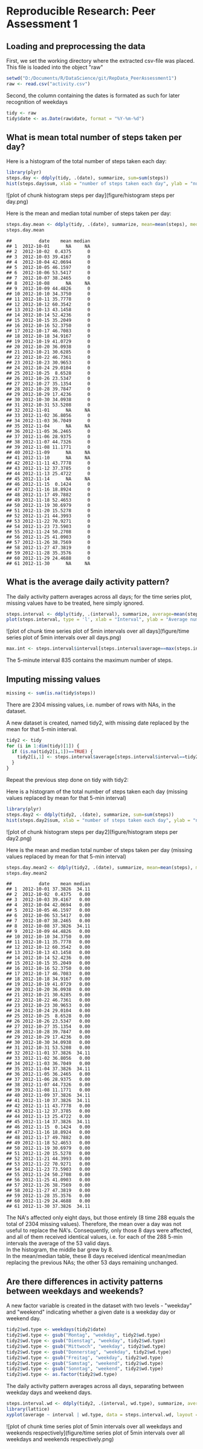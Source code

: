 # Reproducible Research: Peer Assessment 1


## Loading and preprocessing the data

First, we set the working directory where the extracted csv-file was placed. This file is loaded into the object "raw"


```r
setwd("D:/Documents/R/DataScience/git/RepData_PeerAssessment1")
raw <- read.csv("activity.csv")
```

Second, the column containing the dates is formated as such for later recognition of weekdays


```r
tidy <- raw
tidy$date <- as.Date(raw$date, format = "%Y-%m-%d")
```


## What is mean total number of steps taken per day?

Here is a histogram of the total number of steps taken each day:


```r
library(plyr)
steps.day <- ddply(tidy, .(date), summarize, sum=sum(steps))
hist(steps.day$sum, xlab = "number of steps taken each day", ylab = "number of days within the 2-month-range", main = "Histogram (ignoring missing values)")
```

![plot of chunk histogram steps per day](figure/histogram steps per day.png) 

Here is the mean and median total number of steps taken per day:


```r
steps.day.mean <- ddply(tidy, .(date), summarize, mean=mean(steps), median=median(steps))
steps.day.mean
```

```
##          date    mean median
## 1  2012-10-01      NA     NA
## 2  2012-10-02  0.4375      0
## 3  2012-10-03 39.4167      0
## 4  2012-10-04 42.0694      0
## 5  2012-10-05 46.1597      0
## 6  2012-10-06 53.5417      0
## 7  2012-10-07 38.2465      0
## 8  2012-10-08      NA     NA
## 9  2012-10-09 44.4826      0
## 10 2012-10-10 34.3750      0
## 11 2012-10-11 35.7778      0
## 12 2012-10-12 60.3542      0
## 13 2012-10-13 43.1458      0
## 14 2012-10-14 52.4236      0
## 15 2012-10-15 35.2049      0
## 16 2012-10-16 52.3750      0
## 17 2012-10-17 46.7083      0
## 18 2012-10-18 34.9167      0
## 19 2012-10-19 41.0729      0
## 20 2012-10-20 36.0938      0
## 21 2012-10-21 30.6285      0
## 22 2012-10-22 46.7361      0
## 23 2012-10-23 30.9653      0
## 24 2012-10-24 29.0104      0
## 25 2012-10-25  8.6528      0
## 26 2012-10-26 23.5347      0
## 27 2012-10-27 35.1354      0
## 28 2012-10-28 39.7847      0
## 29 2012-10-29 17.4236      0
## 30 2012-10-30 34.0938      0
## 31 2012-10-31 53.5208      0
## 32 2012-11-01      NA     NA
## 33 2012-11-02 36.8056      0
## 34 2012-11-03 36.7049      0
## 35 2012-11-04      NA     NA
## 36 2012-11-05 36.2465      0
## 37 2012-11-06 28.9375      0
## 38 2012-11-07 44.7326      0
## 39 2012-11-08 11.1771      0
## 40 2012-11-09      NA     NA
## 41 2012-11-10      NA     NA
## 42 2012-11-11 43.7778      0
## 43 2012-11-12 37.3785      0
## 44 2012-11-13 25.4722      0
## 45 2012-11-14      NA     NA
## 46 2012-11-15  0.1424      0
## 47 2012-11-16 18.8924      0
## 48 2012-11-17 49.7882      0
## 49 2012-11-18 52.4653      0
## 50 2012-11-19 30.6979      0
## 51 2012-11-20 15.5278      0
## 52 2012-11-21 44.3993      0
## 53 2012-11-22 70.9271      0
## 54 2012-11-23 73.5903      0
## 55 2012-11-24 50.2708      0
## 56 2012-11-25 41.0903      0
## 57 2012-11-26 38.7569      0
## 58 2012-11-27 47.3819      0
## 59 2012-11-28 35.3576      0
## 60 2012-11-29 24.4688      0
## 61 2012-11-30      NA     NA
```


## What is the average daily activity pattern?

The daily activity pattern averages across all days; for the time series plot, missing values have to be treated, here simply ignored.


```r
steps.interval <- ddply(tidy, .(interval), summarize, average=mean(steps, na.rm=TRUE))
plot(steps.interval, type = 'l', xlab = "Interval", ylab = "Average number of steps")
```

![plot of chunk time series plot of 5min intervals over all days](figure/time series plot of 5min intervals over all days.png) 

```r
max.int <- steps.interval$interval[steps.interval$average==max(steps.interval$average)]
```

The 5-minute interval 835 contains the maximum number of steps.


## Imputing missing values


```r
missing <- sum(is.na(tidy$steps))
```

There are 2304 missing values, i.e. number of rows with NAs, in the dataset.

A new dataset is created, named tidy2, with missing date replaced by the mean for that 5-min interval.


```r
tidy2 <- tidy
for (i in 1:dim(tidy)[1]) {
  if (is.na(tidy2[i,1])==TRUE) {
    tidy2[i,1] <- steps.interval$average[steps.interval$interval==tidy2[i,3]]
  }
}
```

Repeat the previous step done on tidy with tidy2: 

Here is a histogram of the total number of steps taken each day (missing values replaced by mean for that 5-min interval)


```r
library(plyr)
steps.day2 <- ddply(tidy2, .(date), summarize, sum=sum(steps))
hist(steps.day2$sum, xlab = "number of steps taken each day", ylab = "number of days within the 2-month-range", main = "Histogram (missing values replaced by 5-min average)")
```

![plot of chunk histogram steps per day2](figure/histogram steps per day2.png) 

Here is the mean and median total number of steps taken per day (missing values replaced by mean for that 5-min interval)


```r
steps.day.mean2 <- ddply(tidy2, .(date), summarize, mean=mean(steps), median=median(steps))
steps.day.mean2
```

```
##          date    mean median
## 1  2012-10-01 37.3826  34.11
## 2  2012-10-02  0.4375   0.00
## 3  2012-10-03 39.4167   0.00
## 4  2012-10-04 42.0694   0.00
## 5  2012-10-05 46.1597   0.00
## 6  2012-10-06 53.5417   0.00
## 7  2012-10-07 38.2465   0.00
## 8  2012-10-08 37.3826  34.11
## 9  2012-10-09 44.4826   0.00
## 10 2012-10-10 34.3750   0.00
## 11 2012-10-11 35.7778   0.00
## 12 2012-10-12 60.3542   0.00
## 13 2012-10-13 43.1458   0.00
## 14 2012-10-14 52.4236   0.00
## 15 2012-10-15 35.2049   0.00
## 16 2012-10-16 52.3750   0.00
## 17 2012-10-17 46.7083   0.00
## 18 2012-10-18 34.9167   0.00
## 19 2012-10-19 41.0729   0.00
## 20 2012-10-20 36.0938   0.00
## 21 2012-10-21 30.6285   0.00
## 22 2012-10-22 46.7361   0.00
## 23 2012-10-23 30.9653   0.00
## 24 2012-10-24 29.0104   0.00
## 25 2012-10-25  8.6528   0.00
## 26 2012-10-26 23.5347   0.00
## 27 2012-10-27 35.1354   0.00
## 28 2012-10-28 39.7847   0.00
## 29 2012-10-29 17.4236   0.00
## 30 2012-10-30 34.0938   0.00
## 31 2012-10-31 53.5208   0.00
## 32 2012-11-01 37.3826  34.11
## 33 2012-11-02 36.8056   0.00
## 34 2012-11-03 36.7049   0.00
## 35 2012-11-04 37.3826  34.11
## 36 2012-11-05 36.2465   0.00
## 37 2012-11-06 28.9375   0.00
## 38 2012-11-07 44.7326   0.00
## 39 2012-11-08 11.1771   0.00
## 40 2012-11-09 37.3826  34.11
## 41 2012-11-10 37.3826  34.11
## 42 2012-11-11 43.7778   0.00
## 43 2012-11-12 37.3785   0.00
## 44 2012-11-13 25.4722   0.00
## 45 2012-11-14 37.3826  34.11
## 46 2012-11-15  0.1424   0.00
## 47 2012-11-16 18.8924   0.00
## 48 2012-11-17 49.7882   0.00
## 49 2012-11-18 52.4653   0.00
## 50 2012-11-19 30.6979   0.00
## 51 2012-11-20 15.5278   0.00
## 52 2012-11-21 44.3993   0.00
## 53 2012-11-22 70.9271   0.00
## 54 2012-11-23 73.5903   0.00
## 55 2012-11-24 50.2708   0.00
## 56 2012-11-25 41.0903   0.00
## 57 2012-11-26 38.7569   0.00
## 58 2012-11-27 47.3819   0.00
## 59 2012-11-28 35.3576   0.00
## 60 2012-11-29 24.4688   0.00
## 61 2012-11-30 37.3826  34.11
```

The NA's affected only eight days, but those entirely (8 time 288 equals the total of 2304 missing values). Therefore, the mean over a day was not useful to replace the NA's. Consequently, only those 8 days were affected, and all of them received identical values, i.e. for each of the 288 5-min intervals the average of the 53 valid days.  
In the histogram, the middle bar grew by 8.  
In the mean/median table, these 8 days received identical mean/median replacing the previous NAs; the other 53 days remaining unchanged.


## Are there differences in activity patterns between weekdays and weekends?

A new factor variable is created in the dataset with two levels - "weekday" and "weekend" indicating whether a given date is a weekday day or weekend day.


```r
tidy2$wd.type <- weekdays(tidy2$date)
tidy2$wd.type <- gsub("Montag", "weekday", tidy2$wd.type)
tidy2$wd.type <- gsub("Dienstag", "weekday", tidy2$wd.type)
tidy2$wd.type <- gsub("Mittwoch", "weekday", tidy2$wd.type)
tidy2$wd.type <- gsub("Donnerstag", "weekday", tidy2$wd.type)
tidy2$wd.type <- gsub("Freitag", "weekday", tidy2$wd.type)
tidy2$wd.type <- gsub("Samstag", "weekend", tidy2$wd.type)
tidy2$wd.type <- gsub("Sonntag", "weekend", tidy2$wd.type)
tidy2$wd.type <- as.factor(tidy2$wd.type)
```

The daily activity pattern averages across all days, separating between weekday days and weekend days. 


```r
steps.interval.wd <- ddply(tidy2, .(interval, wd.type), summarize, average=mean(steps))
library(lattice)
xyplot(average ~ interval | wd.type, data = steps.interval.wd, layout = c(1,2), type = 'l', xlab = "Interval", ylab = "Average number of steps")
```

![plot of chunk time series plot of 5min intervals over all weekdays and weekends respectively](figure/time series plot of 5min intervals over all weekdays and weekends respectively.png) 

